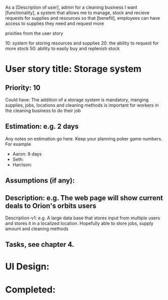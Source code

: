 As a [Description of user], admin for a cleaning business
I want [functionality], a system that allows me to manage, stock and recieve requests for supplies and resources 
so that [benefit], employees can have access to supplies they need and request more

prioities from the user story

10: system for storing resources and supplies
20: the ability to request for more stock
50: ability to easily buy and replenish stock


# User story title: Storage system

## Priority: 10
Could have:
The addition of a storage system is mandatory, manging supplies, jobs, locations and cleaning methods is important for workers in the cleaning business to do their job

## Estimation: e.g. 2 days
Any notes on estimation go here. Keep your planning poker game numbers. For example
* Aaron: 9 days
* Seth:
* Harrison:


## Assumptions (if any):

## Description: e.g. The web page will show current deals to Orion's orbits users

Description-v1: e.g. A large data base that stores input from multiple users and stores it in a localized location. Hopefully able to store jobs, supply amount and cleaning methods

## Tasks, see chapter 4.



# UI Design:


# Completed:
